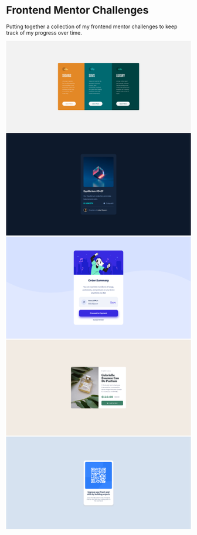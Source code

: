 # Frontend Mentor Challenges

Putting together a collection of my frontend mentor challenges to keep track of my progress over time.

![](3-col-preview-card/screenshot.png)
![](nft-preview-card/screenshot.png)
![](order-summary-card/screenshot.png)
![](perfume-product-card/screenshot.png)
![](qr-code-component/screenshot.png)
